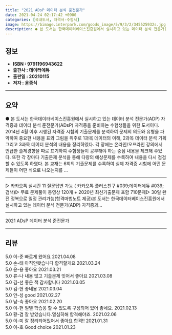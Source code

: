 ```yaml
---
title: "2021 ADsP 데이터 분석 준전문가"
date: 2021-04-24 02:17:42 +0900
categories: [국내도서, 자격서-수험서]
image: https://bimage.interpark.com/goods_image/5/9/3/2/345525932s.jpg
description: ● 본 도서는 한국데이터베이스진흥원에서 실시하고 있는 데이터 분석 전문가(ADP) 자격증과 데이터 분석 준전문가(ADsP) 자격증을 준비하는 수험생들을 위한 도서이다. 2014년 4월 이후 시행된 자격증 시험의 기출문제를 분석하여 문제의 의도와 유형을 파악하여 중요한 내용을 표와 그림
---
```


## **정보**

- **ISBN : 9791196943622**
- **출판사 : 데이터에듀**
- **출판일 : 20210115**
- **저자 : 윤종식**

------



## **요약**

●  본 도서는 한국데이터베이스진흥원에서 실시하고 있는 데이터 분석 전문가(ADP) 자격증과 데이터 분석 준전문가(ADsP) 자격증을 준비하는 수험생들을 위한 도서이다. 2014년 4월 이후 시행된 자격증 시험의 기출문제를 분석하여 문제의 의도와 유형을 파악하여 중요한 내용을 표와 그림을 위주로 1과목 데이터의 이해, 2과목 데이터 분석 기획 그리고 3과목 데이터 분석의 내용을 정리하였다. 각 장에는 온라인/오프라인 강의에서 언급한 출제경향을 따로 표기하여 수험생들이 공부해야 하는 중심 내용을 체크해 주었다. 또한 각 장마다 기출문제 분석을 통해 다량의 예상문제를 수록하여 내용을 다시 점검할 수 있도록 하였다. 본 교재는 6회의 기출문제를 수록하여 실제 자격증 시험에 어떤 문제들이 어떤 식으로 나오는지를 ...

------

▷ 카카오톡 실시간 11 질문답변 가능 ( 카카오톡 플러스친구  #039;데이터에듀 #039; 검색)▷ 무료 문제풀이 동영상 120개 + 2020년 최신기출문제 포함 710문제▷ 30일 완전 정복으로 일정 관리가능(합격마법노트 제공)본 도서는 한국데이터베이스진흥원에서 실시하고 있는 데이터 분석 전문가(ADP) 자격증과... 

------


2021 ADsP 데이터 분석 준전문가 

------


## **리뷰** 

5.0 이-준 빠르게 왔어요 2021.04.08 <br/>5.0 손-태 아직안봣습니다 합격할게요 2021.03.24 <br/>5.0 윤-용 좋아요 2021.03.21 <br/>5.0 류-나 내용 많고 기출문제 잇어서 좋아요 2021.03.08 <br/>5.0 김-선 좋은 책 감사합니다 2021.03.05 <br/>5.0 김-현 좋네용 2021.03.04 <br/>5.0 안-성 good 2021.02.27 <br/>5.0 남-숙 좋아요 2021.02.20 <br/>5.0 이-현 일별 학습응 할 수 있도록 구성되어 있어 좋네요. 2021.02.13 <br/>5.0 황-겸 잘 받았습니다.열심히해 합격해야죠. 2021.02.06 <br/>5.0 이-미 잘 정리되어있어서 좋아요 합격!! 2021.01.31 <br/>5.0 이-호 Good choice 2021.01.23 <br/>